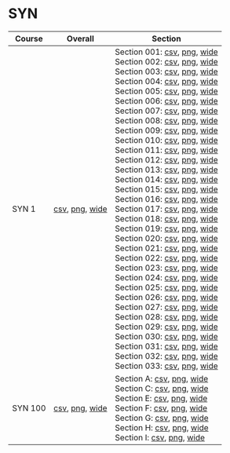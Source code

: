 # SYN

| Course | Overall | Section |
| ------ | ------- | ------- |
| SYN 1 | [csv](https://github.com/UCSD-Historical-Enrollment-Data/2023Spring/blob/main/overall/SYN%201.csv), [png](https://raw.githubusercontent.com/UCSD-Historical-Enrollment-Data/2023Spring/main/plot_overall/SYN%201.png), [wide](https://raw.githubusercontent.com/UCSD-Historical-Enrollment-Data/2023Spring/main/plot_overall_wide/SYN%201.png) | Section 001: [csv](https://github.com/UCSD-Historical-Enrollment-Data/2023Spring/blob/main/section/SYN%201_001.csv), [png](https://raw.githubusercontent.com/UCSD-Historical-Enrollment-Data/2023Spring/main/plot_section/SYN%201_001.png), [wide](https://raw.githubusercontent.com/UCSD-Historical-Enrollment-Data/2023Spring/main/plot_section_wide/SYN%201_001.png)<br>Section 002: [csv](https://github.com/UCSD-Historical-Enrollment-Data/2023Spring/blob/main/section/SYN%201_002.csv), [png](https://raw.githubusercontent.com/UCSD-Historical-Enrollment-Data/2023Spring/main/plot_section/SYN%201_002.png), [wide](https://raw.githubusercontent.com/UCSD-Historical-Enrollment-Data/2023Spring/main/plot_section_wide/SYN%201_002.png)<br>Section 003: [csv](https://github.com/UCSD-Historical-Enrollment-Data/2023Spring/blob/main/section/SYN%201_003.csv), [png](https://raw.githubusercontent.com/UCSD-Historical-Enrollment-Data/2023Spring/main/plot_section/SYN%201_003.png), [wide](https://raw.githubusercontent.com/UCSD-Historical-Enrollment-Data/2023Spring/main/plot_section_wide/SYN%201_003.png)<br>Section 004: [csv](https://github.com/UCSD-Historical-Enrollment-Data/2023Spring/blob/main/section/SYN%201_004.csv), [png](https://raw.githubusercontent.com/UCSD-Historical-Enrollment-Data/2023Spring/main/plot_section/SYN%201_004.png), [wide](https://raw.githubusercontent.com/UCSD-Historical-Enrollment-Data/2023Spring/main/plot_section_wide/SYN%201_004.png)<br>Section 005: [csv](https://github.com/UCSD-Historical-Enrollment-Data/2023Spring/blob/main/section/SYN%201_005.csv), [png](https://raw.githubusercontent.com/UCSD-Historical-Enrollment-Data/2023Spring/main/plot_section/SYN%201_005.png), [wide](https://raw.githubusercontent.com/UCSD-Historical-Enrollment-Data/2023Spring/main/plot_section_wide/SYN%201_005.png)<br>Section 006: [csv](https://github.com/UCSD-Historical-Enrollment-Data/2023Spring/blob/main/section/SYN%201_006.csv), [png](https://raw.githubusercontent.com/UCSD-Historical-Enrollment-Data/2023Spring/main/plot_section/SYN%201_006.png), [wide](https://raw.githubusercontent.com/UCSD-Historical-Enrollment-Data/2023Spring/main/plot_section_wide/SYN%201_006.png)<br>Section 007: [csv](https://github.com/UCSD-Historical-Enrollment-Data/2023Spring/blob/main/section/SYN%201_007.csv), [png](https://raw.githubusercontent.com/UCSD-Historical-Enrollment-Data/2023Spring/main/plot_section/SYN%201_007.png), [wide](https://raw.githubusercontent.com/UCSD-Historical-Enrollment-Data/2023Spring/main/plot_section_wide/SYN%201_007.png)<br>Section 008: [csv](https://github.com/UCSD-Historical-Enrollment-Data/2023Spring/blob/main/section/SYN%201_008.csv), [png](https://raw.githubusercontent.com/UCSD-Historical-Enrollment-Data/2023Spring/main/plot_section/SYN%201_008.png), [wide](https://raw.githubusercontent.com/UCSD-Historical-Enrollment-Data/2023Spring/main/plot_section_wide/SYN%201_008.png)<br>Section 009: [csv](https://github.com/UCSD-Historical-Enrollment-Data/2023Spring/blob/main/section/SYN%201_009.csv), [png](https://raw.githubusercontent.com/UCSD-Historical-Enrollment-Data/2023Spring/main/plot_section/SYN%201_009.png), [wide](https://raw.githubusercontent.com/UCSD-Historical-Enrollment-Data/2023Spring/main/plot_section_wide/SYN%201_009.png)<br>Section 010: [csv](https://github.com/UCSD-Historical-Enrollment-Data/2023Spring/blob/main/section/SYN%201_010.csv), [png](https://raw.githubusercontent.com/UCSD-Historical-Enrollment-Data/2023Spring/main/plot_section/SYN%201_010.png), [wide](https://raw.githubusercontent.com/UCSD-Historical-Enrollment-Data/2023Spring/main/plot_section_wide/SYN%201_010.png)<br>Section 011: [csv](https://github.com/UCSD-Historical-Enrollment-Data/2023Spring/blob/main/section/SYN%201_011.csv), [png](https://raw.githubusercontent.com/UCSD-Historical-Enrollment-Data/2023Spring/main/plot_section/SYN%201_011.png), [wide](https://raw.githubusercontent.com/UCSD-Historical-Enrollment-Data/2023Spring/main/plot_section_wide/SYN%201_011.png)<br>Section 012: [csv](https://github.com/UCSD-Historical-Enrollment-Data/2023Spring/blob/main/section/SYN%201_012.csv), [png](https://raw.githubusercontent.com/UCSD-Historical-Enrollment-Data/2023Spring/main/plot_section/SYN%201_012.png), [wide](https://raw.githubusercontent.com/UCSD-Historical-Enrollment-Data/2023Spring/main/plot_section_wide/SYN%201_012.png)<br>Section 013: [csv](https://github.com/UCSD-Historical-Enrollment-Data/2023Spring/blob/main/section/SYN%201_013.csv), [png](https://raw.githubusercontent.com/UCSD-Historical-Enrollment-Data/2023Spring/main/plot_section/SYN%201_013.png), [wide](https://raw.githubusercontent.com/UCSD-Historical-Enrollment-Data/2023Spring/main/plot_section_wide/SYN%201_013.png)<br>Section 014: [csv](https://github.com/UCSD-Historical-Enrollment-Data/2023Spring/blob/main/section/SYN%201_014.csv), [png](https://raw.githubusercontent.com/UCSD-Historical-Enrollment-Data/2023Spring/main/plot_section/SYN%201_014.png), [wide](https://raw.githubusercontent.com/UCSD-Historical-Enrollment-Data/2023Spring/main/plot_section_wide/SYN%201_014.png)<br>Section 015: [csv](https://github.com/UCSD-Historical-Enrollment-Data/2023Spring/blob/main/section/SYN%201_015.csv), [png](https://raw.githubusercontent.com/UCSD-Historical-Enrollment-Data/2023Spring/main/plot_section/SYN%201_015.png), [wide](https://raw.githubusercontent.com/UCSD-Historical-Enrollment-Data/2023Spring/main/plot_section_wide/SYN%201_015.png)<br>Section 016: [csv](https://github.com/UCSD-Historical-Enrollment-Data/2023Spring/blob/main/section/SYN%201_016.csv), [png](https://raw.githubusercontent.com/UCSD-Historical-Enrollment-Data/2023Spring/main/plot_section/SYN%201_016.png), [wide](https://raw.githubusercontent.com/UCSD-Historical-Enrollment-Data/2023Spring/main/plot_section_wide/SYN%201_016.png)<br>Section 017: [csv](https://github.com/UCSD-Historical-Enrollment-Data/2023Spring/blob/main/section/SYN%201_017.csv), [png](https://raw.githubusercontent.com/UCSD-Historical-Enrollment-Data/2023Spring/main/plot_section/SYN%201_017.png), [wide](https://raw.githubusercontent.com/UCSD-Historical-Enrollment-Data/2023Spring/main/plot_section_wide/SYN%201_017.png)<br>Section 018: [csv](https://github.com/UCSD-Historical-Enrollment-Data/2023Spring/blob/main/section/SYN%201_018.csv), [png](https://raw.githubusercontent.com/UCSD-Historical-Enrollment-Data/2023Spring/main/plot_section/SYN%201_018.png), [wide](https://raw.githubusercontent.com/UCSD-Historical-Enrollment-Data/2023Spring/main/plot_section_wide/SYN%201_018.png)<br>Section 019: [csv](https://github.com/UCSD-Historical-Enrollment-Data/2023Spring/blob/main/section/SYN%201_019.csv), [png](https://raw.githubusercontent.com/UCSD-Historical-Enrollment-Data/2023Spring/main/plot_section/SYN%201_019.png), [wide](https://raw.githubusercontent.com/UCSD-Historical-Enrollment-Data/2023Spring/main/plot_section_wide/SYN%201_019.png)<br>Section 020: [csv](https://github.com/UCSD-Historical-Enrollment-Data/2023Spring/blob/main/section/SYN%201_020.csv), [png](https://raw.githubusercontent.com/UCSD-Historical-Enrollment-Data/2023Spring/main/plot_section/SYN%201_020.png), [wide](https://raw.githubusercontent.com/UCSD-Historical-Enrollment-Data/2023Spring/main/plot_section_wide/SYN%201_020.png)<br>Section 021: [csv](https://github.com/UCSD-Historical-Enrollment-Data/2023Spring/blob/main/section/SYN%201_021.csv), [png](https://raw.githubusercontent.com/UCSD-Historical-Enrollment-Data/2023Spring/main/plot_section/SYN%201_021.png), [wide](https://raw.githubusercontent.com/UCSD-Historical-Enrollment-Data/2023Spring/main/plot_section_wide/SYN%201_021.png)<br>Section 022: [csv](https://github.com/UCSD-Historical-Enrollment-Data/2023Spring/blob/main/section/SYN%201_022.csv), [png](https://raw.githubusercontent.com/UCSD-Historical-Enrollment-Data/2023Spring/main/plot_section/SYN%201_022.png), [wide](https://raw.githubusercontent.com/UCSD-Historical-Enrollment-Data/2023Spring/main/plot_section_wide/SYN%201_022.png)<br>Section 023: [csv](https://github.com/UCSD-Historical-Enrollment-Data/2023Spring/blob/main/section/SYN%201_023.csv), [png](https://raw.githubusercontent.com/UCSD-Historical-Enrollment-Data/2023Spring/main/plot_section/SYN%201_023.png), [wide](https://raw.githubusercontent.com/UCSD-Historical-Enrollment-Data/2023Spring/main/plot_section_wide/SYN%201_023.png)<br>Section 024: [csv](https://github.com/UCSD-Historical-Enrollment-Data/2023Spring/blob/main/section/SYN%201_024.csv), [png](https://raw.githubusercontent.com/UCSD-Historical-Enrollment-Data/2023Spring/main/plot_section/SYN%201_024.png), [wide](https://raw.githubusercontent.com/UCSD-Historical-Enrollment-Data/2023Spring/main/plot_section_wide/SYN%201_024.png)<br>Section 025: [csv](https://github.com/UCSD-Historical-Enrollment-Data/2023Spring/blob/main/section/SYN%201_025.csv), [png](https://raw.githubusercontent.com/UCSD-Historical-Enrollment-Data/2023Spring/main/plot_section/SYN%201_025.png), [wide](https://raw.githubusercontent.com/UCSD-Historical-Enrollment-Data/2023Spring/main/plot_section_wide/SYN%201_025.png)<br>Section 026: [csv](https://github.com/UCSD-Historical-Enrollment-Data/2023Spring/blob/main/section/SYN%201_026.csv), [png](https://raw.githubusercontent.com/UCSD-Historical-Enrollment-Data/2023Spring/main/plot_section/SYN%201_026.png), [wide](https://raw.githubusercontent.com/UCSD-Historical-Enrollment-Data/2023Spring/main/plot_section_wide/SYN%201_026.png)<br>Section 027: [csv](https://github.com/UCSD-Historical-Enrollment-Data/2023Spring/blob/main/section/SYN%201_027.csv), [png](https://raw.githubusercontent.com/UCSD-Historical-Enrollment-Data/2023Spring/main/plot_section/SYN%201_027.png), [wide](https://raw.githubusercontent.com/UCSD-Historical-Enrollment-Data/2023Spring/main/plot_section_wide/SYN%201_027.png)<br>Section 028: [csv](https://github.com/UCSD-Historical-Enrollment-Data/2023Spring/blob/main/section/SYN%201_028.csv), [png](https://raw.githubusercontent.com/UCSD-Historical-Enrollment-Data/2023Spring/main/plot_section/SYN%201_028.png), [wide](https://raw.githubusercontent.com/UCSD-Historical-Enrollment-Data/2023Spring/main/plot_section_wide/SYN%201_028.png)<br>Section 029: [csv](https://github.com/UCSD-Historical-Enrollment-Data/2023Spring/blob/main/section/SYN%201_029.csv), [png](https://raw.githubusercontent.com/UCSD-Historical-Enrollment-Data/2023Spring/main/plot_section/SYN%201_029.png), [wide](https://raw.githubusercontent.com/UCSD-Historical-Enrollment-Data/2023Spring/main/plot_section_wide/SYN%201_029.png)<br>Section 030: [csv](https://github.com/UCSD-Historical-Enrollment-Data/2023Spring/blob/main/section/SYN%201_030.csv), [png](https://raw.githubusercontent.com/UCSD-Historical-Enrollment-Data/2023Spring/main/plot_section/SYN%201_030.png), [wide](https://raw.githubusercontent.com/UCSD-Historical-Enrollment-Data/2023Spring/main/plot_section_wide/SYN%201_030.png)<br>Section 031: [csv](https://github.com/UCSD-Historical-Enrollment-Data/2023Spring/blob/main/section/SYN%201_031.csv), [png](https://raw.githubusercontent.com/UCSD-Historical-Enrollment-Data/2023Spring/main/plot_section/SYN%201_031.png), [wide](https://raw.githubusercontent.com/UCSD-Historical-Enrollment-Data/2023Spring/main/plot_section_wide/SYN%201_031.png)<br>Section 032: [csv](https://github.com/UCSD-Historical-Enrollment-Data/2023Spring/blob/main/section/SYN%201_032.csv), [png](https://raw.githubusercontent.com/UCSD-Historical-Enrollment-Data/2023Spring/main/plot_section/SYN%201_032.png), [wide](https://raw.githubusercontent.com/UCSD-Historical-Enrollment-Data/2023Spring/main/plot_section_wide/SYN%201_032.png)<br>Section 033: [csv](https://github.com/UCSD-Historical-Enrollment-Data/2023Spring/blob/main/section/SYN%201_033.csv), [png](https://raw.githubusercontent.com/UCSD-Historical-Enrollment-Data/2023Spring/main/plot_section/SYN%201_033.png), [wide](https://raw.githubusercontent.com/UCSD-Historical-Enrollment-Data/2023Spring/main/plot_section_wide/SYN%201_033.png) |
| SYN 100 | [csv](https://github.com/UCSD-Historical-Enrollment-Data/2023Spring/blob/main/overall/SYN%20100.csv), [png](https://raw.githubusercontent.com/UCSD-Historical-Enrollment-Data/2023Spring/main/plot_overall/SYN%20100.png), [wide](https://raw.githubusercontent.com/UCSD-Historical-Enrollment-Data/2023Spring/main/plot_overall_wide/SYN%20100.png) | Section A: [csv](https://github.com/UCSD-Historical-Enrollment-Data/2023Spring/blob/main/section/SYN%20100_A.csv), [png](https://raw.githubusercontent.com/UCSD-Historical-Enrollment-Data/2023Spring/main/plot_section/SYN%20100_A.png), [wide](https://raw.githubusercontent.com/UCSD-Historical-Enrollment-Data/2023Spring/main/plot_section_wide/SYN%20100_A.png)<br>Section C: [csv](https://github.com/UCSD-Historical-Enrollment-Data/2023Spring/blob/main/section/SYN%20100_C.csv), [png](https://raw.githubusercontent.com/UCSD-Historical-Enrollment-Data/2023Spring/main/plot_section/SYN%20100_C.png), [wide](https://raw.githubusercontent.com/UCSD-Historical-Enrollment-Data/2023Spring/main/plot_section_wide/SYN%20100_C.png)<br>Section E: [csv](https://github.com/UCSD-Historical-Enrollment-Data/2023Spring/blob/main/section/SYN%20100_E.csv), [png](https://raw.githubusercontent.com/UCSD-Historical-Enrollment-Data/2023Spring/main/plot_section/SYN%20100_E.png), [wide](https://raw.githubusercontent.com/UCSD-Historical-Enrollment-Data/2023Spring/main/plot_section_wide/SYN%20100_E.png)<br>Section F: [csv](https://github.com/UCSD-Historical-Enrollment-Data/2023Spring/blob/main/section/SYN%20100_F.csv), [png](https://raw.githubusercontent.com/UCSD-Historical-Enrollment-Data/2023Spring/main/plot_section/SYN%20100_F.png), [wide](https://raw.githubusercontent.com/UCSD-Historical-Enrollment-Data/2023Spring/main/plot_section_wide/SYN%20100_F.png)<br>Section G: [csv](https://github.com/UCSD-Historical-Enrollment-Data/2023Spring/blob/main/section/SYN%20100_G.csv), [png](https://raw.githubusercontent.com/UCSD-Historical-Enrollment-Data/2023Spring/main/plot_section/SYN%20100_G.png), [wide](https://raw.githubusercontent.com/UCSD-Historical-Enrollment-Data/2023Spring/main/plot_section_wide/SYN%20100_G.png)<br>Section H: [csv](https://github.com/UCSD-Historical-Enrollment-Data/2023Spring/blob/main/section/SYN%20100_H.csv), [png](https://raw.githubusercontent.com/UCSD-Historical-Enrollment-Data/2023Spring/main/plot_section/SYN%20100_H.png), [wide](https://raw.githubusercontent.com/UCSD-Historical-Enrollment-Data/2023Spring/main/plot_section_wide/SYN%20100_H.png)<br>Section I: [csv](https://github.com/UCSD-Historical-Enrollment-Data/2023Spring/blob/main/section/SYN%20100_I.csv), [png](https://raw.githubusercontent.com/UCSD-Historical-Enrollment-Data/2023Spring/main/plot_section/SYN%20100_I.png), [wide](https://raw.githubusercontent.com/UCSD-Historical-Enrollment-Data/2023Spring/main/plot_section_wide/SYN%20100_I.png) |
